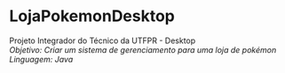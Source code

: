 # LojaPokemonDesktop
 Projeto Integrador do Técnico da UTFPR - Desktop  
 _Objetivo: Criar um sistema de gerenciamento para uma loja de pokémon_  
 _Linguagem: Java_
